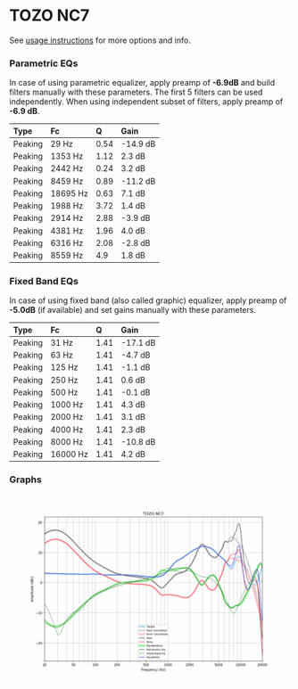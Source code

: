# TOZO NC7
See [usage instructions](https://github.com/jaakkopasanen/AutoEq#usage) for more options and info.

### Parametric EQs
In case of using parametric equalizer, apply preamp of **-6.9dB** and build filters manually
with these parameters. The first 5 filters can be used independently.
When using independent subset of filters, apply preamp of **-6.9 dB**.

| Type    | Fc       |    Q | Gain     |
|:--------|:---------|:-----|:---------|
| Peaking | 29 Hz    | 0.54 | -14.9 dB |
| Peaking | 1353 Hz  | 1.12 | 2.3 dB   |
| Peaking | 2442 Hz  | 0.24 | 3.2 dB   |
| Peaking | 8459 Hz  | 0.89 | -11.2 dB |
| Peaking | 18695 Hz | 0.63 | 7.1 dB   |
| Peaking | 1988 Hz  | 3.72 | 1.4 dB   |
| Peaking | 2914 Hz  | 2.88 | -3.9 dB  |
| Peaking | 4381 Hz  | 1.96 | 4.0 dB   |
| Peaking | 6316 Hz  | 2.08 | -2.8 dB  |
| Peaking | 8559 Hz  | 4.9  | 1.8 dB   |

### Fixed Band EQs
In case of using fixed band (also called graphic) equalizer, apply preamp of **-5.0dB**
(if available) and set gains manually with these parameters.

| Type    | Fc       |    Q | Gain     |
|:--------|:---------|:-----|:---------|
| Peaking | 31 Hz    | 1.41 | -17.1 dB |
| Peaking | 63 Hz    | 1.41 | -4.7 dB  |
| Peaking | 125 Hz   | 1.41 | -1.1 dB  |
| Peaking | 250 Hz   | 1.41 | 0.6 dB   |
| Peaking | 500 Hz   | 1.41 | -0.1 dB  |
| Peaking | 1000 Hz  | 1.41 | 4.3 dB   |
| Peaking | 2000 Hz  | 1.41 | 3.1 dB   |
| Peaking | 4000 Hz  | 1.41 | 2.3 dB   |
| Peaking | 8000 Hz  | 1.41 | -10.8 dB |
| Peaking | 16000 Hz | 1.41 | 4.2 dB   |

### Graphs
![](./TOZO%20NC7.png)